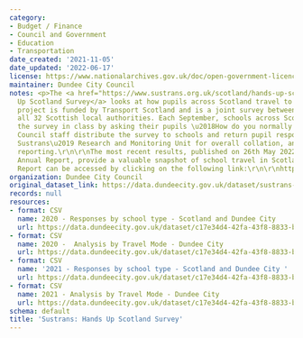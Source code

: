 ```yaml
---
category:
- Budget / Finance
- Council and Government
- Education
- Transportation
date_created: '2021-11-05'
date_updated: '2022-06-17'
license: https://www.nationalarchives.gov.uk/doc/open-government-licence/version/3/
maintainer: Dundee City Council
notes: <p>The <a href="https://www.sustrans.org.uk/scotland/hands-up-scotland-survey">Hands
  Up Scotland Survey</a> looks at how pupils across Scotland travel to school. The
  project is funded by Transport Scotland and is a joint survey between Sustrans and
  all 32 Scottish local authorities. Each September, schools across Scotland complete
  the survey in class by asking their pupils \u2018How do you normally travel to school?\u2019.
  Council staff distribute the survey to schools and return pupil responses to the
  Sustrans\u2019 Research and Monitoring Unit for overall collation, analysis and
  reporting.\r\n\r\nThe most recent results, published on 26th May 2022 in the 2021
  Annual Report, provide a valuable snapshot of school travel in Scotland. The Annual
  Report can be accessed by clicking on the following link:\r\n\r\nhttps://www.sustrans.org.uk/our-blog/projects/uk-wide/scotland/hands-up-scotland-survey\r\n</p>
organization: Dundee City Council
original_dataset_link: https://data.dundeecity.gov.uk/dataset/sustrans-hands-up-scotland-survey
records: null
resources:
- format: CSV
  name: 2020 - Responses by school type - Scotland and Dundee City
  url: https://data.dundeecity.gov.uk/dataset/c17e34d4-42fa-43f8-8833-bc4158b7cd22/resource/cee2c5ad-1642-46f6-a48b-a21ae9da4315/download/survey_response_rates.csv
- format: CSV
  name: 2020 -  Analysis by Travel Mode - Dundee City
  url: https://data.dundeecity.gov.uk/dataset/c17e34d4-42fa-43f8-8833-bc4158b7cd22/resource/6bc59db3-77cd-4d8e-abf5-bfe1316cfec3/download/dundee_survey_responses.csv
- format: CSV
  name: '2021 - Responses by school type - Scotland and Dundee City '
  url: https://data.dundeecity.gov.uk/dataset/c17e34d4-42fa-43f8-8833-bc4158b7cd22/resource/03adf287-630f-41c1-ada0-eabce8db1678/download/2021_survey-_response_rates.csv
- format: CSV
  name: 2021 - Analysis by Travel Mode - Dundee City
  url: https://data.dundeecity.gov.uk/dataset/c17e34d4-42fa-43f8-8833-bc4158b7cd22/resource/46443e96-1f76-4499-b9cc-83752d492309/download/2021_analysis_by_travel_mode.csv
schema: default
title: 'Sustrans: Hands Up Scotland Survey'
---
```

